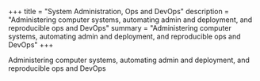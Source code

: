 +++
title = "System Administration, Ops and DevOps"
description = "Administering computer systems, automating admin and deployment, and reproducible ops and DevOps"
summary = "Administering computer systems, automating admin and deployment, and reproducible ops and DevOps"
+++

Administering computer systems, automating admin and deployment, and reproducible ops and DevOps
